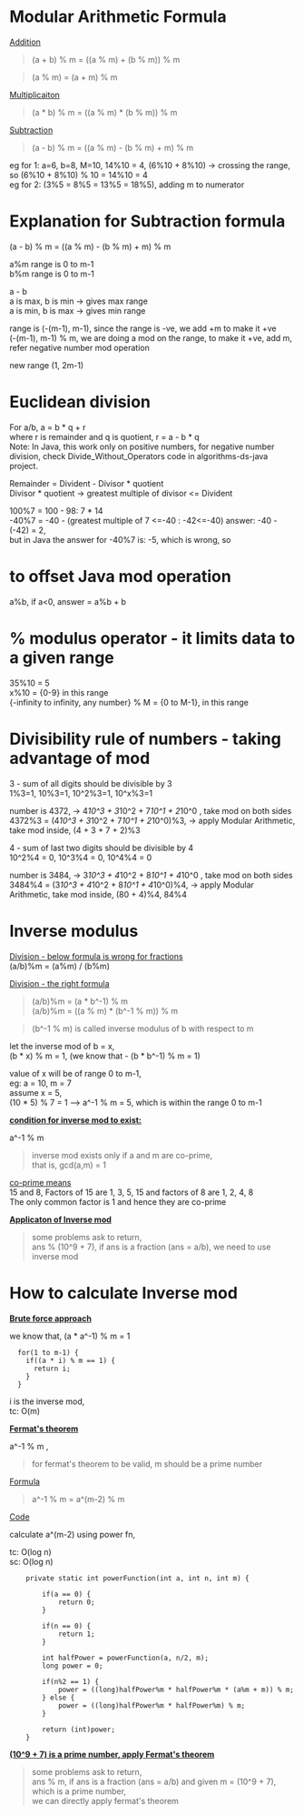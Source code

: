 # Modular Arithmetic Formula  

<ins>Addition</ins>
> (a + b) % m = ((a % m) + (b % m)) % m  
  
> (a % m) = (a + m) % m    

<ins>Multiplicaiton</ins>  
> (a * b) % m = ((a % m) * (b % m)) % m  

<ins>Subtraction</ins>     
> (a - b) % m = ((a % m) - (b % m) + m) % m  

eg for 1: a=6, b=8, M=10, 14%10 = 4, (6%10 + 8%10) -> crossing the range, so (6%10 + 8%10) % 10 = 14%10 = 4    
eg for 2: (3%5 = 8%5 = 13%5 = 18%5), adding m to numerator    

# Explanation for Subtraction formula   
(a - b) % m = ((a % m) - (b % m) + m) % m  

a%m range is 0 to m-1  
b%m range is 0 to m-1  

a - b  
a is max, b is min -> gives max range  
a is min, b is max -> gives min range   

range is (-(m-1), m-1), since the range is -ve, we add +m to make it +ve  
(-(m-1), m-1) % m, we are doing a mod on the range, to make it +ve, add m, refer negative number mod operation  

new range (1, 2m-1)

# Euclidean division    
For a/b, a = b * q + r  
where r is remainder and q is quotient, r = a - b * q  
Note: In Java, this work only on positive numbers, for negative number division, check Divide_Without_Operators code in algorithms-ds-java project.  

Remainder = Divident - Divisor * quotient  
Divisor * quotient -> greatest multiple of divisor <= Divident  

100%7 = 100 - 98: 7 * 14  
-40%7 = -40 - (greatest multiple of 7 <=-40 : -42<=-40) answer: -40 -(-42) = 2,   
but in Java the answer for -40%7 is: -5, which is wrong, so  

# to offset Java mod operation
a%b, if a<0, answer = a%b + b

# % modulus operator - it limits data to a given range  
35%10 = 5  
x%10 = {0-9} in this range  
{-infinity to infinity, any number} % M = {0 to M-1}, in this range  

# Divisibility rule of numbers - taking advantage of mod

3 - sum of all digits should be divisible by 3    
1%3=1, 10%3=1, 10^2%3=1, 10^x%3=1  

number is 4372, -> 4*10^3 + 3*10^2 + 7*10^1 + 2*10^0 , take mod on both sides  
4372%3 = (4*10^3 + 3*10^2 + 7*10^1 + 2*10^0)%3, -> apply Modular Arithmetic, take mod inside, (4 + 3 + 7 + 2)%3  

4 - sum of last two digits should be divisible by 4  
10^2%4 = 0, 10^3%4 = 0, 10^4%4 = 0  

number is 3484, -> 3*10^3 + 4*10^2 + 8*10^1 + 4*10^0 , take mod on both sides    
3484%4 = (3*10^3 + 4*10^2 + 8*10^1 + 4*10^0)%4, -> apply Modular Arithmetic, take mod inside, (80 + 4)%4, 84%4 

# Inverse modulus

<ins>Division - below formula is wrong for fractions </ins>  
(a/b)%m = (a%m) / (b%m)

<ins>Division - the right formula</ins>
> (a/b)%m = (a * b^-1) % m  
> (a/b)%m = ((a % m) * (b^-1 % m)) % m  

> (b^-1 % m) is called inverse modulus of b with respect to m  
    
let the inverse mod of b = x,   
(b * x) % m = 1, (we know that - (b * b^-1) % m = 1)  

value of x will be of range 0 to m-1,  
eg: a = 10, m = 7  
assume x = 5,   
(10 * 5) % 7 = 1 --> a^-1 % m = 5, which is within the range 0 to m-1    

**<ins>condition for inverse mod to exist:</ins>**  

a^-1 % m 
> inverse mod exists only if a and m are co-prime,   
> that is, gcd(a,m) = 1  

<ins>co-prime means</ins>  
15 and 8, Factors of 15 are 1, 3, 5, 15 and factors of 8 are 1, 2, 4, 8  
The only common factor is 1 and hence they are co-prime

**<ins>Applicaton of Inverse mod</ins>**  
> some problems ask to return,  
> ans % (10^9 + 7), if ans is a fraction (ans = a/b), we need to use inverse mod  

# How to calculate Inverse mod 

**<ins>Brute force approach</ins>**  

we know that, (a * a^-1) % m = 1  

```
  for(1 to m-1) {  
    if((a * i) % m == 1) {  
      return i;  
    }  
  }  
```  
i is the inverse mod,  
tc: O(m)  

**<ins>Fermat's theorem</ins>**  

a^-1 % m , 
> for fermat's theorem to be valid, m should be a prime number

<ins>Formula</ins>
> a^-1 % m = a^(m-2) % m   

<ins>Code</ins>  

calculate a^(m-2) using power fn,  

tc: O(log n)  
sc: O(log n)  
```
    private static int powerFunction(int a, int n, int m) {

        if(a == 0) {
            return 0;
        }

        if(n == 0) {
            return 1;
        }

        int halfPower = powerFunction(a, n/2, m);
        long power = 0;

        if(n%2 == 1) {
            power = ((long)halfPower%m * halfPower%m * (a%m + m)) % m;
        } else {
            power = ((long)halfPower%m * halfPower%m) % m;
        }

        return (int)power;
    }
```

**<ins>(10^9 + 7) is a prime number, apply Fermat's theorem</ins>**  
> some problems ask to return,  
> ans % m, if ans is a fraction (ans = a/b) and given m = (10^9 + 7), which is a prime number,  
> we can directly apply fermat's theorem
